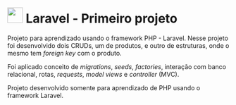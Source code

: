 #  <img src="http://logonoid.com/images/laravel-logo.png" width="35"> Laravel - Primeiro projeto

Projeto para aprendizado usando o framework PHP - Laravel. Nesse projeto foi desenvolvido dois CRUDs, um de produtos, e outro de estruturas, onde o mesmo tem _foreign key_ com o produto. 

Foi aplicado conceito de _migrations_, _seeds_, _factories_, interação com banco relacional, rotas, _requests_, _model_ _views_ e _controller_ (MVC). 

Projeto desenvolvido somente para aprendizado de PHP usando o framework Laravel.
